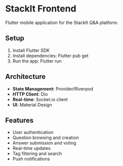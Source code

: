 # StackIt Frontend

Flutter mobile application for the StackIt Q&A platform.

## Setup
1. Install Flutter SDK
2. Install dependencies: Flutter pub get
3. Run the app: Flutter run

## Architecture
- **State Management**: Provider/Riverpod
- **HTTP Client**: Dio
- **Real-time**: Socket.io client
- **UI**: Material Design

## Features
- User authentication
- Question browsing and creation
- Answer submission and voting
- Real-time updates
- Tag filtering and search
- Push notifications
